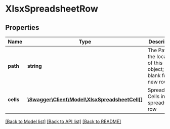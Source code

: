 # XlsxSpreadsheetRow

## Properties
Name | Type | Description | Notes
------------ | ------------- | ------------- | -------------
**path** | **string** | The Path of the location of this object; leave blank for new rows | [optional] 
**cells** | [**\Swagger\Client\Model\XlsxSpreadsheetCell[]**](XlsxSpreadsheetCell.md) | Spreadsheet Cells in the spreadsheet row | [optional] 

[[Back to Model list]](../README.md#documentation-for-models) [[Back to API list]](../README.md#documentation-for-api-endpoints) [[Back to README]](../README.md)


